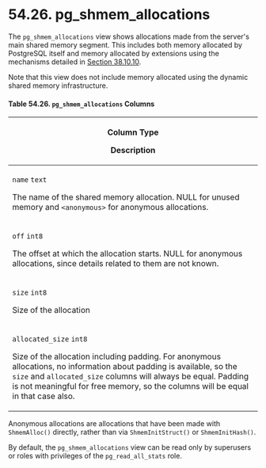# 54.26. pg\_shmem\_allocations

The `pg_shmem_allocations` view shows allocations made from the server's main shared memory segment. This includes both memory allocated by PostgreSQL itself and memory allocated by extensions using the mechanisms detailed in [Section 38.10.10](https://www.postgresql.org/docs/current/xfunc-c.html#XFUNC-SHARED-ADDIN).

Note that this view does not include memory allocated using the dynamic shared memory infrastructure.

#### **Table 54.26. `pg_shmem_allocations` Columns**

| <p>Column Type</p><p>Description</p>                                                                                                                                                                                                                                                                                                                         |
| ------------------------------------------------------------------------------------------------------------------------------------------------------------------------------------------------------------------------------------------------------------------------------------------------------------------------------------------------------------ |
| <p><code>name</code> <code>text</code></p><p>The name of the shared memory allocation. NULL for unused memory and <code>&#x3C;anonymous></code> for anonymous allocations.</p>                                                                                                                                                                               |
| <p><code>off</code> <code>int8</code></p><p>The offset at which the allocation starts. NULL for anonymous allocations, since details related to them are not known.</p>                                                                                                                                                                                      |
| <p><code>size</code> <code>int8</code></p><p>Size of the allocation</p>                                                                                                                                                                                                                                                                                      |
| <p><code>allocated_size</code> <code>int8</code></p><p>Size of the allocation including padding. For anonymous allocations, no information about padding is available, so the <code>size</code> and <code>allocated_size</code> columns will always be equal. Padding is not meaningful for free memory, so the columns will be equal in that case also.</p> |

Anonymous allocations are allocations that have been made with `ShmemAlloc()` directly, rather than via `ShmemInitStruct()` or `ShmemInitHash()`.

By default, the `pg_shmem_allocations` view can be read only by superusers or roles with privileges of the `pg_read_all_stats` role.
